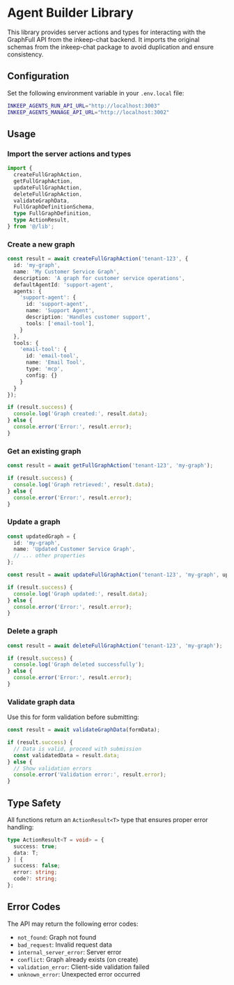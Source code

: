 # Agent Builder Library

This library provides server actions and types for interacting with the GraphFull API from the inkeep-chat backend. It imports the original schemas from the inkeep-chat package to avoid duplication and ensure consistency.

## Configuration

Set the following environment variable in your `.env.local` file:

```bash
INKEEP_AGENTS_RUN_API_URL="http://localhost:3003"
INKEEP_AGENTS_MANAGE_API_URL="http://localhost:3002"
```

## Usage

### Import the server actions and types

```typescript
import {
  createFullGraphAction,
  getFullGraphAction,
  updateFullGraphAction,
  deleteFullGraphAction,
  validateGraphData,
  FullGraphDefinitionSchema,
  type FullGraphDefinition,
  type ActionResult,
} from '@/lib';
```

### Create a new graph

```typescript
const result = await createFullGraphAction('tenant-123', {
  id: 'my-graph',
  name: 'My Customer Service Graph',
  description: 'A graph for customer service operations',
  defaultAgentId: 'support-agent',
  agents: {
    'support-agent': {
      id: 'support-agent',
      name: 'Support Agent',
      description: 'Handles customer support',
      tools: ['email-tool'],
    }
  },
  tools: {
    'email-tool': {
      id: 'email-tool',
      name: 'Email Tool',
      type: 'mcp',
      config: {}
    }
  }
});

if (result.success) {
  console.log('Graph created:', result.data);
} else {
  console.error('Error:', result.error);
}
```

### Get an existing graph

```typescript
const result = await getFullGraphAction('tenant-123', 'my-graph');

if (result.success) {
  console.log('Graph retrieved:', result.data);
} else {
  console.error('Error:', result.error);
}
```

### Update a graph

```typescript
const updatedGraph = {
  id: 'my-graph',
  name: 'Updated Customer Service Graph',
  // ... other properties
};

const result = await updateFullGraphAction('tenant-123', 'my-graph', updatedGraph);

if (result.success) {
  console.log('Graph updated:', result.data);
} else {
  console.error('Error:', result.error);
}
```

### Delete a graph

```typescript
const result = await deleteFullGraphAction('tenant-123', 'my-graph');

if (result.success) {
  console.log('Graph deleted successfully');
} else {
  console.error('Error:', result.error);
}
```

### Validate graph data

Use this for form validation before submitting:

```typescript
const result = await validateGraphData(formData);

if (result.success) {
  // Data is valid, proceed with submission
  const validatedData = result.data;
} else {
  // Show validation errors
  console.error('Validation error:', result.error);
}
```

## Type Safety

All functions return an `ActionResult<T>` type that ensures proper error handling:

```typescript
type ActionResult<T = void> = {
  success: true;
  data: T;
} | {
  success: false;
  error: string;
  code?: string;
};
```

## Error Codes

The API may return the following error codes:

- `not_found`: Graph not found
- `bad_request`: Invalid request data
- `internal_server_error`: Server error
- `conflict`: Graph already exists (on create)
- `validation_error`: Client-side validation failed
- `unknown_error`: Unexpected error occurred